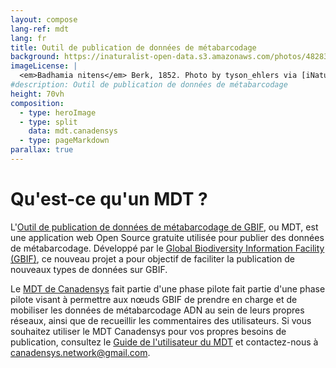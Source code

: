 ```yaml
---
layout: compose
lang-ref: mdt
lang: fr
title: Outil de publication de données de métabarcodage
background: https://inaturalist-open-data.s3.amazonaws.com/photos/482839821/original.jpeg
imageLicense: |
  <em>Badhamia nitens</em> Berk, 1852. Photo by tyson_ehlers via [iNaturalist](https://inaturalist.ca/observations/268610378)
#description: Outil de publication de données de métabarcodage 
height: 70vh
composition:
  - type: heroImage
  - type: split
    data: mdt.canadensys
  - type: pageMarkdown
parallax: true 
---
```


# Qu'est-ce qu'un MDT ? 


L'[Outil de publication de données de métabarcodage de GBIF](https://www.gbif.org/metabarcoding), ou MDT, est une application web Open Source gratuite utilisée pour publier des données de métabarcodage. Développé par le [Global Biodiversity Information Facility (GBIF)](https://www.gbif.org/), ce nouveau projet a pour objectif de faciliter la publication de nouveaux types de données sur GBIF.

Le [MDT de Canadensys](https://mdt.canadensys.net/) fait partie d'une phase pilote fait partie d'une phase pilote visant à permettre aux nœuds GBIF de prendre en charge et de mobiliser les données de métabarcodage ADN au sein de leurs propres réseaux, ainsi que de recueillir les commentaires des utilisateurs. Si vous souhaitez utiliser le MDT Canadensys pour vos propres besoins de publication, consultez le [Guide de l'utilisateur du MDT](https://docs.gbif-uat.org/mdt-user-guide/) et contactez-nous à [canadensys.network@gmail.com](mailto:canadensys.network@gmail.com).
